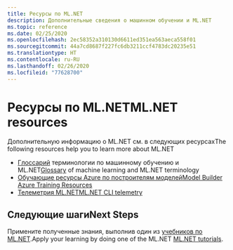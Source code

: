 ```yaml
---
title: Ресурсы по ML.NET
description: Дополнительные сведения о машинном обучении и ML.NET
ms.topic: reference
ms.date: 02/25/2020
ms.openlocfilehash: 2ec58352a310130d6611ed351ea563aeca558f01
ms.sourcegitcommit: 44a7cd8687f227fc6db3211ccf4783dc20235e51
ms.translationtype: HT
ms.contentlocale: ru-RU
ms.lasthandoff: 02/26/2020
ms.locfileid: "77628700"
---
```

# <a name="mlnet-resources"></a><span data-ttu-id="19756-103">Ресурсы по ML.NET</span><span class="sxs-lookup"><span data-stu-id="19756-103">ML.NET resources</span></span>

<span data-ttu-id="19756-104">Дополнительную информацию о ML.NET см. в следующих ресурсах</span><span class="sxs-lookup"><span data-stu-id="19756-104">The following resources help you to learn more about ML.NET</span></span>

- <span data-ttu-id="19756-105">[Глоссарий](glossary.md) терминологии по машинному обучению и ML.NET</span><span class="sxs-lookup"><span data-stu-id="19756-105">[Glossary](glossary.md) of machine learning and ML.NET terminology</span></span>
- [<span data-ttu-id="19756-106">Обучающие ресурсы Azure по построителям моделей</span><span class="sxs-lookup"><span data-stu-id="19756-106">Model Builder Azure Training Resources</span></span>](azure-training-concepts-model-builder.md)
- [<span data-ttu-id="19756-107">Телеметрия ML.NET</span><span class="sxs-lookup"><span data-stu-id="19756-107">ML.NET CLI telemetry</span></span>](ml-net-cli-telemetry.md)

## <a name="next-steps"></a><span data-ttu-id="19756-108">Следующие шаги</span><span class="sxs-lookup"><span data-stu-id="19756-108">Next Steps</span></span>

<span data-ttu-id="19756-109">Примените полученные знания, выполнив один из [учебников по ML.NET](../tutorials/index.md).</span><span class="sxs-lookup"><span data-stu-id="19756-109">Apply your learning by doing one of the ML.NET [ML.NET tutorials](../tutorials/index.md).</span></span>
